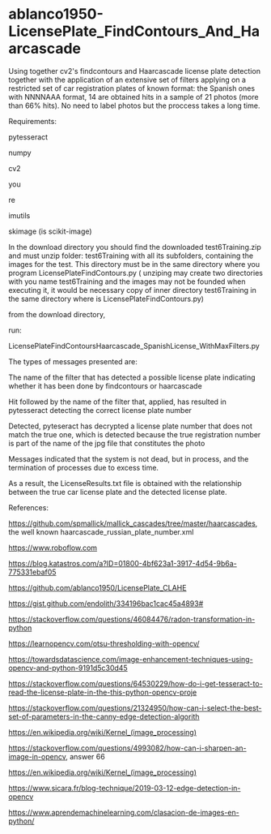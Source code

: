 # ablanco1950-LicensePlate_FindContours_And_Haarcascade
Using together cv2's findcontours and Haarcascade license plate detection together with the application of an extensive set of filters
applying on a restricted set of car registration plates of known format: the Spanish ones with NNNNAAA format, 14 are obtained
 hits in a sample of 21 photos (more than 66% hits). No need to label photos but the proccess takes a long  time.

Requirements:

pytesseract

numpy

cv2

you

re

imutils

skimage (is scikit-image)

In the download directory you should find the downloaded test6Training.zip and must unzip folder: test6Training with all its subfolders, containing the images for the test. This directory must be in the same directory where you program LicensePlateFindContours.py ( unziping may create two directories with you name test6Training and the images may not be founded when executing it, it would be necessary copy of inner directory test6Training in the same directory where is LicensePlateFindContours.py)

from the download directory,

 run:

LicensePlateFindContoursHaarcascade_SpanishLicense_WithMaxFilters.py

The types of messages presented are:

The name of the filter that has detected a possible license plate indicating whether it has been done by findcontours or haarcascade

Hit followed by the name of the filter that, applied, has resulted in pytesseract detecting the correct license plate number

Detected, pyteseract has decrypted a license plate number that does not match the true one, which is detected because
 the true registration number is part of the name of the jpg file that constitutes the photo
 
Messages indicated that the system is not dead, but in process, and the termination of processes due to excess time.

As a result, the LicenseResults.txt file is obtained with the relationship between the true car license plate and the detected license plate.

References:

https://github.com/spmallick/mallick_cascades/tree/master/haarcascades, the well known haarcascade_russian_plate_number.xml

https://www.roboflow.com

https://blog.katastros.com/a?ID=01800-4bf623a1-3917-4d54-9b6a-775331ebaf05

https://github.com/ablanco1950/LicensePlate_CLAHE

https://gist.github.com/endolith/334196bac1cac45a4893#

https://stackoverflow.com/questions/46084476/radon-transformation-in-python

https://learnopencv.com/otsu-thresholding-with-opencv/

https://towardsdatascience.com/image-enhancement-techniques-using-opencv-and-python-9191d5c30d45

https://stackoverflow.com/questions/64530229/how-do-i-get-tesseract-to-read-the-license-plate-in-the-this-python-opencv-proje

https://stackoverflow.com/questions/21324950/how-can-i-select-the-best-set-of-parameters-in-the-canny-edge-detection-algorith

https://en.wikipedia.org/wiki/Kernel_(image_processing)

https://stackoverflow.com/questions/4993082/how-can-i-sharpen-an-image-in-opencv, answer 66

https://en.wikipedia.org/wiki/Kernel_(image_processing)

https://www.sicara.fr/blog-technique/2019-03-12-edge-detection-in-opencv

https://www.aprendemachinelearning.com/clasacion-de-images-en-python/
